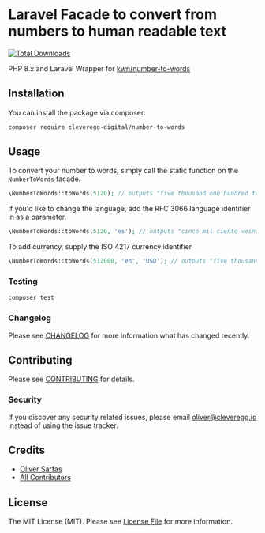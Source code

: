 # Laravel Facade to convert from numbers to human readable text

[![Total Downloads](https://img.shields.io/packagist/dt/oliversarfas/number-to-words.svg?style=flat-square)](https://packagist.org/packages/cleveregg-digital/number-to-words)

PHP 8.x and Laravel Wrapper for [kwn/number-to-words](https://github.com/kwn/number-to-words)
 
## Installation

You can install the package via composer:

```bash
composer require cleveregg-digital/number-to-words
```

## Usage

To convert your number to words, simply call the static function on the `NumberToWords` facade.

```php
\NumberToWords::toWords(5120); // outputs "five thousand one hundred twenty"
```

If you'd like to change the language, add the RFC 3066 language identifier in as a parameter.

```php
\NumberToWords::toWords(5120, 'es'); // outputs "cinco mil ciento veinte"
```

To add currency, supply the ISO 4217 currency identifier


```php
\NumberToWords::toWords(512000, 'en', 'USD'); // outputs "five thousand one hundred twenty dollars"
```

### Testing

``` bash
composer test
```

### Changelog

Please see [CHANGELOG](CHANGELOG.md) for more information what has changed recently.

## Contributing

Please see [CONTRIBUTING](CONTRIBUTING.md) for details.

### Security

If you discover any security related issues, please email oliver@cleveregg.io instead of using the issue tracker.

## Credits

- [Oliver Sarfas](https://github.com/oliversarfas)
- [All Contributors](../../contributors)

## License

The MIT License (MIT). Please see [License File](LICENSE.md) for more information.

